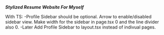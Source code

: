 ***Stylized Resume Website For Myself***


With TS:
-Profile Sidebar should be optional. Arrow to enable/disabled sidebar view. Make width for the sidebar in page.tsx 0 and the line divider also 0.
-Later Add Profile Sidebar to layout.tsx instead of indivual pages.
